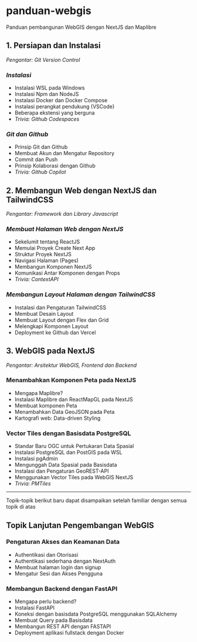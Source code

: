 # panduan-webgis
Panduan pembangunan WebGIS dengan NextJS dan Maplibre

## 1. Persiapan dan Instalasi

*Pengantar: Git Version Control*

### *Instalasi*

- Instalasi WSL pada Windows
- Instalasi Npm dan NodeJS
- Instalasi Docker dan Docker Compose
- Instalasi perangkat pendukung (VSCode)
- Beberapa ekstensi yang berguna
- *Trivia: Github Codespaces*

### *Git dan Github*

- Prinsip Git dan Github
- Membuat Akun dan Mengatur Repository
- Commit dan Push
- Prinsip Kolaborasi dengan Github
- *Trivia: Github Copilot*

## 2. Membangun Web dengan NextJS dan TailwindCSS

*Pengantar: Framework dan Library Javascript*

### *Membuat Halaman Web dengan NextJS*

- Sekelumit tentang ReactJS
- Memulai Proyek Create Next App
- Struktur Proyek NextJS
- Navigasi Halaman (Pages)
- Membangun Komponen NextJS
- Komunikasi Antar Komponen dengan Props
- *Trivia: ContextAPI*

### *Membangun Layout Halaman dengan TailwindCSS*

- Instalasi dan Pengaturan TailwindCSS
- Membuat Desain Layout
- Membuat Layout dengan Flex dan Grid
- Melengkapi Komponen Layout
- Deployment ke Github dan Vercel

## 3. WebGIS pada NextJS

*Pengantar: Arsitektur WebGIS, Frontend dan Backend*

### Menambahkan Komponen Peta pada NextJS

- Mengapa Maplibre?
- Instalasi Maplibre dan ReactMapGL pada NextJS
- Membuat komponen Peta
- Menambahkan Data GeoJSON pada Peta
- Kartografi web: Data-driven Styling

### Vector Tiles dengan Basisdata PostgreSQL

- Standar Baru OGC untuk Pertukaran Data Spasial
- Instalasi PostgreSQL dan PostGIS pada WSL
- Instalasi pgAdmin
- Mengunggah Data Spasial pada Basisdata
- Instalasi dan Pengaturan GeoREST-API
- Menggunakan Vector Tiles pada WebGIS NextJS
- *Trivia: PMTiles*

---

Topik-topik berikut baru dapat disampaikan setelah familiar dengan semua topik di atas

## Topik Lanjutan Pengembangan WebGIS

### Pengaturan Akses dan Keamanan Data

- Authentikasi dan Otorisasi
- Authentikasi sederhana dengan NextAuth
- Membuat halaman login dan signup
- Mengatur Sesi dan Akses Pengguna

### Membangun Backend dengan FastAPI

- Mengapa perlu backend?
- Instalasi FastAPI
- Koneksi dengan basisdata PostgreSQL menggunakan SQLAlchemy
- Membuat Query pada Basisdata
- Membangun REST API dengan FASTAPI
- Deployment aplikasi fullstack dengan Docker
